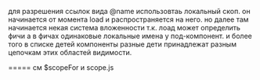 для разрешения ссылок вида @name использовтаь локальный скоп.
он начинается от момента load и распространяется на него.
но далее там начинается некая система вложенности т.к. лоад может определить фичи
а в фичах одинаковые локальные имена у под-компонент.
и более того в списке детей компоненты разные дети принадлежат разным цепочкам этих областей видимости.

=====
см $scopeFor и scope.js